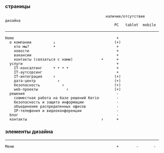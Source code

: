 ### страницы
                                                  наличие/отсутствие дизайна
                                                      PC   tablet  mobile
----                                                                                    
    Home                                               +
      о компании          ↓                           (+) 
        кто мы?           •                            +     
        новости                                        +
        вакансии                                       +
        контакты (связаться с нами)             •      +
      услуги                                           +
        ІТ-консалтинг     • • • •                      +
        ІТ-аутсорсинг                                  +
        ІТ-интеграция     ↑                           (+)
        дата-центр          ↑                         (+)
        безопасность          ↑                       (+)
        web-проекты             ↑                     (+)
      решения                                          - 
        совместная работа на базе решений Kerio        -
        безопасность и защита информации               -
        объединение распределенных офисов              -
        IP-телефония и видеоконференции                -
      блог                                             -
      контакты                                  ↑      +
### элементы дизайна
----    
    Меню                                               +        -       -          
